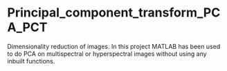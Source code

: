 # Principal_component_transform_PCA_PCT
Dimensionality reduction of images.
In this project MATLAB has been used to do PCA on multispectral or hyperspectral images without using any inbuilt functions.
